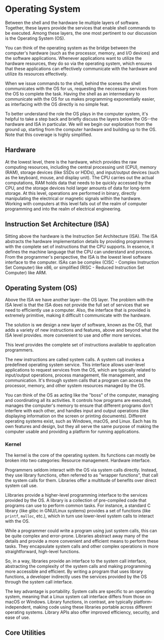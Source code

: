 # Operating System

Between the shell and the hardware lie multiple layers of software. Together, these layers provide the services that enable shell commands to be executed. Among these layers, the one most pertinent to our discussion is the Operating System (OS).

You can think of the operating system as the bridge between the computer's hardware (such as the processor, memory, and I/O devices) and the software applications. Whenever applications want to utilize the hardware resources, they do so via the operating system, which ensures that these applications can effectively communicate with the hardware and utilize its resources effectively.

When we issue commands to the shell, behind the scenes the shell communicates with the OS for us, requesting the neccessary services from the OS to complete the task. Having the shell as an intermediary to communicate with the OS for us makes programming exponentially easier, as interfacing with the OS directly is no simple feat.&#x20;

To better understand the role the OS plays in the computer system, it's helpful to take a step back and briefly discuss the layers below the OS--the hardware and ISA in particular. We will we begin our exploration from the ground up, starting from the computer hardware and building up to the OS. Note that this coverage is highly simplified.

## **Hardware**

At the lowest level, there is the hardware, which provides the raw computing resources, including the central processing unit (CPU), memory (RAM), storage devices (like SSDs or HDDs), and input/output devices (such as the keyboard, mouse, and display unit). The CPU carries out the actual computations, RAM holds data that needs to be quickly accessed by the CPU, and the storage devices hold larger amounts of data for long-term storage. At this level, operations are performed in binary, directly manipulating the electrical or magnetic signals within the hardware. Working with computers at this level falls out of the realm of computer programming and into the realm of electrical engineering.

## **Instruction Set Architecture (ISA)**

Sitting above the hardware is the Instruction Set Architecture (ISA). The ISA abstracts the hardware implementation details by providing programmers with the complete set of instructions that the CPU supports. In essence, it defines the machine language that the CPU can understand and process. From the programmer's perspective, the ISA is the lowest level software interface to the computer. ISAs can be complex (CISC - Complex Instruction Set Computer) like x86, or simplified (RISC - Reduced Instruction Set Computer) like ARM.&#x20;

## **Operating System (OS)**

Above the ISA we have another layer--the OS layer. The problem with the ISA level is that the ISA does not provide the full set of services that we need to efficiently use a computer. Also, the interface that is provided is extremely primitive, making it difficult t communicate with the hardware.

The solution is we design a new layer of software, known as the OS, that adds a variety of new instructions and features, above and beyond what the ISA level provides. more convenient to use and offer more services.

This level provides the complete set of instructions available to application programmers.

The new instructions are called system calls. A system call invokes a predefined operating system service. This interface allows user-level applications to request services from the OS, which are typically related to input/output operations, process management, file management, and communication. It's through system calls that a program can access the processor, memory, and other system resources managed by the OS.

You can think of the OS as acting like the "boss" of the computer, managing and coordinating all its activities. It controls how programs are executed, manages the computer's memory to ensure that different programs don't interfere with each other, and handles input and output operations (like displaying information on the screen or printing documents). Different operating systems exist, such as Windows, macOS, and Linux. Each has its own features and design, but they all serve the same purpose of making the computer usable and providing a platform for running applications.

### **Kernel**

The kernel is the core of the operating system. Its functions can mostly be broken into two categories: Resource management. Hardware interface.











Programmers seldom interact with the OS via system calls directly. Instead, they use library functions, often referred to as "wrapper functions", that call the system calls for them. Libraries offer a multitude of benefits over direct system call use.

Llibraries provide a higher-level programming interface to the services provided by the OS. A library is a collection of pre-compiled code that programs can use to perform common tasks. For instance, a standard C library (like glibc in GNU/Linux systems) provides a set of functions (like `printf`, `malloc`, etc.), which in turn use lower-level system calls to interact with the OS.

While a programmer could write a program using just system calls, this can be quite complex and error-prone. Libraries abstract away many of the details and provide a more convenient and efficient means to perform these tasks. They encapsulate system calls and other complex operations in more straightforward, high-level functions.

So, in a way, libraries provide an interface to the system call interface, abstracting the complexity of the system calls and making programming more accessible and efficient. By writing a program that uses library functions, a developer indirectly uses the services provided by the OS through the system call interface.

The key advantage is portability. System calls are specific to an operating system, meaning that a Linux system call interface differs from those on macOS or Windows. Library functions, in contrast, are typically platform-independent, making code using these libraries portable across different operating systems. Library APIs also offer improved efficiency, security, and ease of use.

## **Core Utilities**
